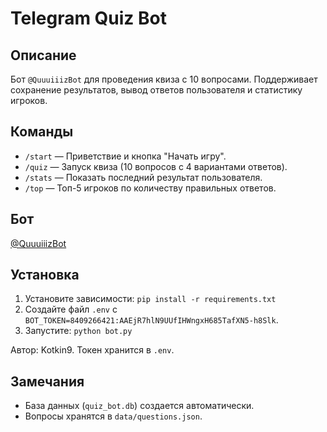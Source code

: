 # Telegram Quiz Bot

## Описание
Бот `@QuuuiiizBot` для проведения квиза с 10 вопросами. Поддерживает сохранение результатов, вывод ответов пользователя и статистику игроков.

## Команды
- `/start` — Приветствие и кнопка "Начать игру".
- `/quiz` — Запуск квиза (10 вопросов с 4 вариантами ответов).
- `/stats` — Показать последний результат пользователя.
- `/top` — Топ-5 игроков по количеству правильных ответов.

## Бот
[@QuuuiiizBot](https://t.me/QuuuiiizBot)

## Установка
1. Установите зависимости: `pip install -r requirements.txt`
2. Создайте файл `.env` с `BOT_TOKEN=8409266421:AAEjR7hlN9UUfIHWngxH685TafXN5-h8Slk`.
3. Запустите: `python bot.py`

Автор: Kotkin9. Токен хранится в `.env`.

## Замечания
- База данных (`quiz_bot.db`) создается автоматически.
- Вопросы хранятся в `data/questions.json`.
